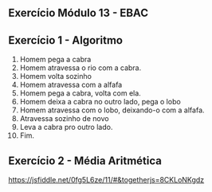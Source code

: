 ## Exercício Módulo 13 - EBAC

## Exercício 1 - Algoritmo



1. Homem pega a cabra
2. Homem atravessa o rio com a cabra.
3. Homem volta sozinho
4. Homem atravessa com a alfafa
5. Homem pega a cabra, volta com ela.
6. Homem deixa a cabra no outro lado, pega o lobo
7. Homem atravessa com o lobo, deixando-o com a alfafa.
8. Atravessa sozinho de novo
9. Leva a cabra pro outro lado.
10. Fim.

## Exercício 2 - Média Aritmética 

https://jsfiddle.net/0fg5L6ze/11/#&togetherjs=8CKLoNKgdz
